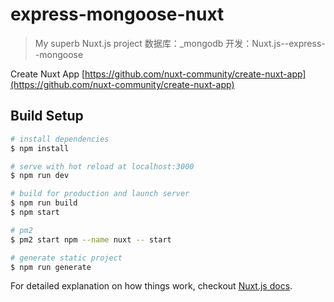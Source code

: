 # express-mongoose-nuxt

> My superb Nuxt.js project
> 数据库：_mongodb
> 开发：Nuxt.js--express--mongoose

Create Nuxt App [https://github.com/nuxt-community/create-nuxt-app](https://github.com/nuxt-community/create-nuxt-app)

## Build Setup

``` bash
# install dependencies
$ npm install

# serve with hot reload at localhost:3000
$ npm run dev

# build for production and launch server
$ npm run build
$ npm start

# pm2
$ pm2 start npm --name nuxt -- start

# generate static project
$ npm run generate
```

For detailed explanation on how things work, checkout [Nuxt.js docs](https://nuxtjs.org).
